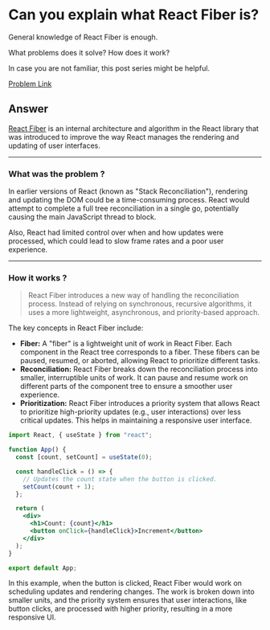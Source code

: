 # Can you explain what React Fiber is?

General knowledge of React Fiber is enough.

What problems does it solve? How does it work?

In case you are not familiar, this post series might be helpful.

[Problem Link](https://bigfrontend.dev/question/Can-you-explain-what-React-Fiber-is)

## Answer

[React Fiber](https://blog.logrocket.com/deep-dive-react-fiber/) is an internal architecture and algorithm in the React library that was introduced to improve the way React manages the rendering and updating of user interfaces.

---

### What was the problem ?

In earlier versions of React (known as "Stack Reconciliation"), rendering and updating the DOM could be a time-consuming process. React would attempt to complete a full tree reconciliation in a single go, potentially causing the main JavaScript thread to block.

Also, React had limited control over when and how updates were processed, which could lead to slow frame rates and a poor user experience.

---

### How it works ?

> React Fiber introduces a new way of handling the reconciliation process. Instead of relying on synchronous, recursive algorithms, it uses a more lightweight, asynchronous, and priority-based approach.

The key concepts in React Fiber include:

- **Fiber:** A "fiber" is a lightweight unit of work in React Fiber. Each component in the React tree corresponds to a fiber. These fibers can be paused, resumed, or aborted, allowing React to prioritize different tasks.
- **Reconciliation:** React Fiber breaks down the reconciliation process into smaller, interruptible units of work. It can pause and resume work on different parts of the component tree to ensure a smoother user experience.
- **Prioritization:** React Fiber introduces a priority system that allows React to prioritize high-priority updates (e.g., user interactions) over less critical updates. This helps in maintaining a responsive user interface.

```jsx
import React, { useState } from "react";

function App() {
  const [count, setCount] = useState(0);

  const handleClick = () => {
    // Updates the count state when the button is clicked.
    setCount(count + 1);
  };

  return (
    <div>
      <h1>Count: {count}</h1>
      <button onClick={handleClick}>Increment</button>
    </div>
  );
}

export default App;
```

In this example, when the button is clicked, React Fiber would work on scheduling updates and rendering changes. The work is broken down into smaller units, and the priority system ensures that user interactions, like button clicks, are processed with higher priority, resulting in a more responsive UI.
